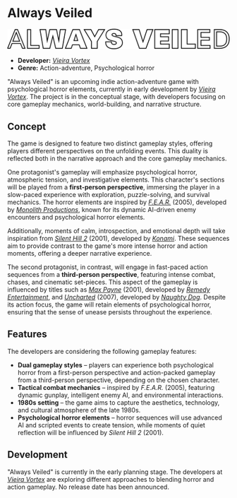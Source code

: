 # Always Veiled

![Always Veiled Logo](logo.png)

- **Developer:** [*Vieira Vortex*](vieiravortex.md)
- **Genre:** Action-adventure, Psychological horror

"Always Veiled" is an upcoming indie action-adventure game with psychological horror elements, currently in early development by [*Vieira Vortex*](vieiravortex.md). The project is in the conceptual stage, with developers focusing on core gameplay mechanics, world-building, and narrative structure.

## Concept

The game is designed to feature two distinct gameplay styles, offering players different perspectives on the unfolding events. This duality is reflected both in the narrative approach and the core gameplay mechanics.

One protagonist's gameplay will emphasize psychological horror, atmospheric tension, and investigative elements. This character's sections will be played from a **first-person perspective**, immersing the player in a slow-paced experience with exploration, puzzle-solving, and survival mechanics. The horror elements are inspired by [*F.E.A.R.*](https://en.wikipedia.org/wiki/F.E.A.R.) (2005), developed by [*Monolith Productions*](https://www.lith.com/), known for its dynamic AI-driven enemy encounters and psychological horror elements.

Additionally, moments of calm, introspection, and emotional depth will take inspiration from [*Silent Hill 2*](https://en.wikipedia.org/wiki/Silent_Hill_2) (2001), developed by [*Konami*](https://www.konami.com/). These sequences aim to provide contrast to the game's more intense horror and action moments, offering a deeper narrative experience.

The second protagonist, in contrast, will engage in fast-paced action sequences from a **third-person perspective**, featuring intense combat, chases, and cinematic set-pieces. This aspect of the gameplay is influenced by titles such as [*Max Payne*](https://en.wikipedia.org/wiki/Max_Payne) (2001), developed by [*Remedy Entertainment*](https://www.remedygames.com/), and [*Uncharted*](https://en.wikipedia.org/wiki/Uncharted) (2007), developed by [*Naughty Dog*](https://www.naughtydog.com/). Despite its action focus, the game will retain elements of psychological horror, ensuring that the sense of unease persists throughout the experience.

## Features

The developers are considering the following gameplay features:

- **Dual gameplay styles** – players can experience both psychological horror from a first-person perspective and action-packed gameplay from a third-person perspective, depending on the chosen character.
- **Tactical combat mechanics** – inspired by *F.E.A.R.* (2005), featuring dynamic gunplay, intelligent enemy AI, and environmental interactions.
- **1980s setting** – the game aims to capture the aesthetics, technology, and cultural atmosphere of the late 1980s.
- **Psychological horror elements** – horror sequences will use advanced AI and scripted events to create tension, while moments of quiet reflection will be influenced by *Silent Hill 2* (2001).

## Development

"Always Veiled" is currently in the early planning stage. The developers at [*Vieira Vortex*](vieiravortex.md) are exploring different approaches to blending horror and action gameplay. No release date has been announced.